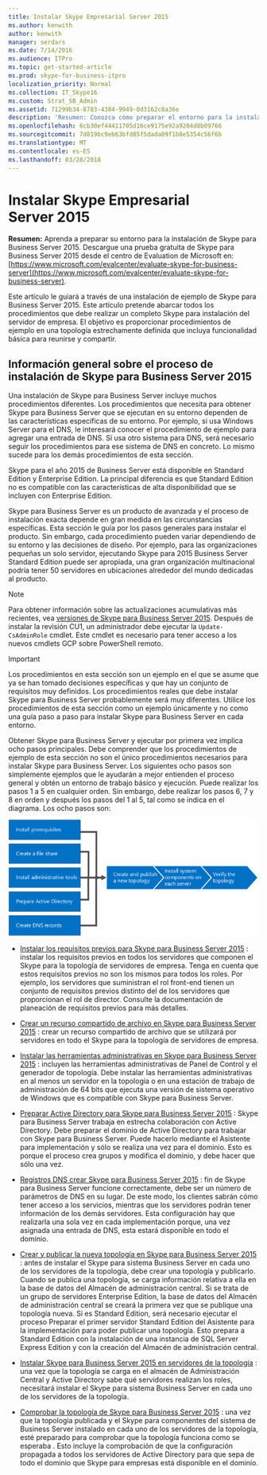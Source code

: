 ```yaml
---
title: Instalar Skype Empresarial Server 2015
ms.author: kenwith
author: kenwith
manager: serdars
ms.date: 7/14/2016
ms.audience: ITPro
ms.topic: get-started-article
ms.prod: skype-for-business-itpro
localization_priority: Normal
ms.collection: IT_Skype16
ms.custom: Strat_SB_Admin
ms.assetid: 71299b34-8783-4384-9949-0d3162c8a36e
description: 'Resumen: Conozca cómo preparar el entorno para la instalación de Skype para Business Server 2015. Descargue una prueba gratuita de Skype para Business Server 2015 desde el centro de Evaluation de Microsoft en: https://www.microsoft.com/evalcenter/evaluate-skype-for-business-server.'
ms.openlocfilehash: 6cb30ef44411705d16ce9175e92a9204d8b09766
ms.sourcegitcommit: 7d819bc9eb63bfd85f5dada09f1b8e5354c56f6b
ms.translationtype: MT
ms.contentlocale: es-ES
ms.lasthandoff: 03/28/2018
---
```

# <a name="install-skype-for-business-server-2015"></a>Instalar Skype Empresarial Server 2015
 
**Resumen:** Aprenda a preparar su entorno para la instalación de Skype para Business Server 2015. Descargue una prueba gratuita de Skype para Business Server 2015 desde el centro de Evaluation de Microsoft en:[https://www.microsoft.com/evalcenter/evaluate-skype-for-business-server](https://www.microsoft.com/evalcenter/evaluate-skype-for-business-server).
  
Este artículo le guiará a través de una instalación de ejemplo de Skype para Business Server 2015. Este artículo pretende abarcar todos los procedimientos que debe realizar un completo Skype para instalación del servidor de empresa. El objetivo es proporcionar procedimientos de ejemplo en una topología estrechamente definida que incluya funcionalidad básica para reunirse y compartir.
  
## <a name="overview-of-the-install-process-for-skype-for-business-server-2015"></a>Información general sobre el proceso de instalación de Skype para Business Server 2015

Una instalación de Skype para Business Server incluye muchos procedimientos diferentes. Los procedimientos que necesita para obtener Skype para Business Server que se ejecutan en su entorno dependen de las características específicas de su entorno. Por ejemplo, si usa Windows Server para el DNS, le interesará conocer el procedimiento de ejemplo para agregar una entrada de DNS. Si usa otro sistema para DNS, será necesario seguir los procedimientos para ese sistema de DNS en concreto. Lo mismo sucede para los demás procedimientos de esta sección.
  
Skype para el año 2015 de Business Server está disponible en Standard Edition y Enterprise Edition. La principal diferencia es que Standard Edition no es compatible con las características de alta disponibilidad que se incluyen con Enterprise Edition. 
  
Skype para Business Server es un producto de avanzada y el proceso de instalación exacta depende en gran medida en las circunstancias específicas. Esta sección le guía por los pasos generales para instalar el producto. Sin embargo, cada procedimiento pueden variar dependiendo de su entorno y las decisiones de diseño. Por ejemplo, para las organizaciones pequeñas un solo servidor, ejecutando Skype para 2015 Business Server Standard Edition puede ser apropiada, una gran organización multinacional podría tener 50 servidores en ubicaciones alrededor del mundo dedicadas al producto.
  
> [!NOTE]
> Para obtener información sobre las actualizaciones acumulativas más recientes, vea [versiones de Skype para Business Server 2015](https://support.microsoft.com/en-us/kb/3061064). Después de instalar la revisión CU1, un administrador debe ejecutar la `Update-CsAdminRole` cmdlet. Este cmdlet es necesario para tener acceso a los nuevos cmdlets GCP sobre PowerShell remoto.
  
> [!IMPORTANT]
> Los procedimientos en esta sección son un ejemplo en el que se asume que ya se han tomado decisiones específicas y que hay un conjunto de requisitos muy definidos. Los procedimientos reales que debe instalar Skype para Business Server probablemente será muy diferentes. Utilice los procedimientos de esta sección como un ejemplo únicamente y no como una guía paso a paso para instalar Skype para Business Server en cada entorno. 
  
Obtener Skype para Business Server y ejecutar por primera vez implica ocho pasos principales. Debe comprender que los procedimientos de ejemplo de esta sección no son el único procedimientos necesarios para instalar Skype para Business Server. Los siguientes ocho pasos son simplemente ejemplos que le ayudarán a mejor entienden el proceso general y obtén un entorno de trabajo básico y ejecución. Puede realizar los pasos 1 a 5 en cualquier orden. Sin embargo, debe realizar los pasos 6, 7 y 8 en orden y después los pasos del 1 al 5, tal como se indica en el diagrama. Los ocho pasos son:
  
![Información general del proceso de instalación.](../../media/b1a59b39-a7f0-4781-ac4d-2dfef7ca3700.png)
  
- [Instalar los requisitos previos para Skype para Business Server 2015](install-prerequisites.md) : instalar los requisitos previos en todos los servidores que componen el Skype para la topología de servidores de empresa. Tenga en cuenta que estos requisitos previos no son los mismos para todos los roles. Por ejemplo, los servidores que suministran el rol front-end tienen un conjunto de requisitos previos distinto del de los servidores que proporcionan el rol de director. Consulte la documentación de planeación de requisitos previos para más detalles.
    
- [Crear un recurso compartido de archivo en Skype para Business Server 2015](create-a-file-share.md) : crear un recurso compartido de archivo que se utilizará por servidores en todo el Skype para la topología de servidores de empresa.
    
- [Instalar las herramientas administrativas en Skype para Business Server 2015](install-administrative-tools.md) : incluyen las herramientas administrativas de Panel de Control y el generador de topología. Debe instalar las herramientas administrativas en al menos un servidor en la topología o en una estación de trabajo de administración de 64 bits que ejecuta una versión de sistema operativo de Windows que es compatible con Skype para Business Server.
    
- [Preparar Active Directory para Skype para Business Server 2015](prepare-active-directory.md) : Skype para Business Server trabaja en estrecha colaboración con Active Directory. Debe preparar el dominio de Active Directory para trabajar con Skype para Business Server. Puede hacerlo mediante el Asistente para implementación y sólo se realiza una vez para el dominio. Esto es porque el proceso crea grupos y modifica el dominio, y debe hacer que sólo una vez.
    
- [Registros DNS crear Skype para Business Server 2015](create-dns-records.md) : fin de Skype para Business Server funcione correctamente, debe ser un número de parámetros de DNS en su lugar. De este modo, los clientes sabrán cómo tener acceso a los servicios, mientras que los servidores podrán tener información de los demás servidores. Esta configuración hay que realizarla una sola vez en cada implementación porque, una vez asignada una entrada de DNS, esta estará disponible en todo el dominio.
    
- [Crear y publicar la nueva topología en Skype para Business Server 2015](create-and-publish-new-topology.md) : antes de instalar el Skype para sistema Business Server en cada uno de los servidores de la topología, debe crear una topología y publicarlo. Cuando se publica una topología, se carga información relativa a ella en la base de datos del Almacén de administración central. Si se trata de un grupo de servidores Enterprise Edition, la base de datos del Almacén de administración central se creará la primera vez que se publique una topología nueva. Si es Standard Edition, será necesario ejecutar el proceso Preparar el primer servidor Standard Edition del Asistente para la implementación para poder publicar una topología. Esto prepara a Standard Edition con la instalación de una instancia de SQL Server Express Edition y con la creación del Almacén de administración central.
    
- [Instalar Skype para Business Server 2015 en servidores de la topología](install-skype-for-business-server.md) : una vez que la topología se carga en el almacén de Administración Central y Active Directory sabe qué servidores realizan los roles, necesitará instalar el Skype para sistema Business Server en cada uno de los servidores de la topología.
    
- [Comprobar la topología de Skype para Business Server 2015](verify-the-topology.md) : una vez que la topología publicada y el Skype para componentes del sistema de Business Server instalado en cada uno de los servidores de la topología, esté preparado para comprobar que la topología funciona como se esperaba . Esto incluye la comprobación de que la configuración propagada a todos los servidores de Active Directory para que sepa de todo el dominio que Skype para empresas está disponible en el dominio.
    

